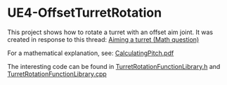 # UE4-OffsetTurretRotation

This project shows how to rotate a turret with an offset aim joint. It was created in response to this thread: [Aiming a turret (Math question)](https://forums.unrealengine.com/showthread.php?151040-Aiming-a-turret-(Math-question))

For a mathematical explanation, see: [CalculatingPitch.pdf](https://github.com/Konokai/UE4-OffsetTurretRotation/blob/master/CalculatingPitch.pdf)

The interesting code can be found in [TurretRotationFunctionLibrary.h](https://github.com/Konokai/UE4-OffsetTurretRotation/blob/master/Source/TurretRotation/TurretRotationFunctionLibrary.h) and [TurretRotationFunctionLibrary.cpp](https://github.com/Konokai/UE4-OffsetTurretRotation/blob/master/Source/TurretRotation/TurretRotationFunctionLibrary.cpp)